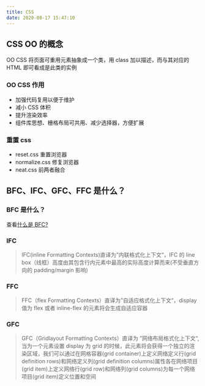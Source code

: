 ```yaml
---
title: CSS
date: 2020-08-17 15:47:10
---
```


## CSS OO 的概念

OO CSS 将页面可重用元素抽象成一个类，用 class 加以描述，而与其对应的 HTML 即可看成是此类的实例

### OO CSS 作用

- 加强代码复用以便于维护
- 减小 CSS 体积
- 提升渲染效率
- 组件库思想、栅格布局可共用、减少选择器，方便扩展

### 重置 css

- reset.css 重置浏览器
- normalize.css 修复浏览器
- neat.css 前两者融合

## BFC、IFC、GFC、FFC 是什么？

### BFC 是什么？

查看[什么是 BFC?](/myblog/css/bfc)

### IFC

> IFC(inline Formatting Contexts)直译为”内联格式化上下文“，IFC 的 line box（线框）高度由其包含行内元素中最高的实际高度计算而来(不受垂直方向的 padding/margin 影响)

### FFC

> FFC（flex Formatting Contexts）直译为”自适应格式化上下文“，display 值为 flex 或者 inline-flex 的元素将会生成自适应容器

### GFC

> GFC（Gridlayout Formatting Contexts）直译为 ”网络布局格式化上下文“,当为一个元素设置 display 为 grid 的时候，此元素将会获得一个独立的渲染区域，我们可以通过在网格容器(grid container)上定义网络定义行(grid definition rows)和网络定义列(grid definition columns)属性各在网络项目(grid item)上定义网络行(grid row)和网络列(grid columns)为每一个网络项目(grid item)定义位置和空间
